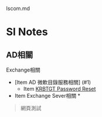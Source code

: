 Iscom.md
# SI Notes
<h2 id="1">AD相關</h2>

Exchange相關



* [Item AD 微軟目錄服務相關] (#1)
  * Item [KRBTGT Password Reset](https://www.alitajran.com/krbtgt-password-reset/)
* Item Exchange Sever相關
  *
>網頁測試
